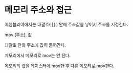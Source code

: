 # 메모리 주소와 접근

어셈블리어에서는 대괄호( [] ) 안에 주소값을 넣어서 주소를 지정한다.

mov [주소],  값

대괄호 안의 주소에 값이 들어간다.

메모리에서 메모리로 mov는 안 된다.

메모리의 값을 레지스터에 mov한 후 다른 메모리로 mov한다.